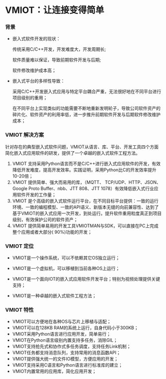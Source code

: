 # VMIOT：让连接变得简单

### 背景

- 嵌入式软件开发的现状：

  传统采用C/C++开发，开发难度大，开发周期长;

  软件质量难以保证，导致前期软件开发与后期;

  软件修改维护成本高；

- 嵌入式平台的多样性导致：

  采用C/C++开发嵌入式应用与特定平台耦合严重，无法很好地在不同平台进行项目级别的重用；

  在不同平台上实现类似的功能需要不断地重新发明轮子，导致公司软件资产的碎片化、软件资产的利用率低，进一步推升前期软件开发与后期软件修改维护成本；

### VMIOT 解决方案

针对存在的典型嵌入式软件问题，VMIOT从语言、库、平台、开发工具四个方面简化嵌入式应用软件的研发，提供了一个卓越的嵌入式软件工程方法。

1. VMIOT 支持采用Python语言而不是C/C++进行嵌入式应用软件的开发，有效降低开发难度，提高开发效率。实践证明，采用Python比C的开发效率提升10-20倍；
2. VMIOT 提供简单、强大而易用的库，（MQTT、 TCP/UDP、HTTP、JSON、 Google Proto Buffer、nbb、JTT 808、JTT 1078）有效降低嵌入式行业应用软件开发的工作量；
3. VMIOT 是个高级的嵌入式软件运行平台，在不同目标平台提供：一致的运行环境、一致的编程模型、一致的API语义、新版本无缝的向前兼容性、达到了基于VMIOT的嵌入式应用一次开发，到处运行。提升软件重用粒度真正到项目级别，有效保护公司的软件资产；
4. VMIOT 提供简单易用的开发工具VMIOTMAN与SDK，可以直接在PC上完成整个应用或者大部分( 90%)功能的开发；

### VMIOT 定位

- VMIOT是一个操作系统，可以不依赖其它OS独立运行；

- VMIOT是一个虚拟机，可以移植到当前各种OS上运行；
- VMIOT是一个面向IOT的嵌入式应用软件开发平台；特别为视频处理提供关键支持；
- VMIOT是一种卓越的嵌入式软件工程方法；

### VMIOT 特性

- VMIOT可以方便地在各种OS与芯片上移植与适配；
- VMIOT可以在128KB RAM的系统上运行，自身代码小于300KB；
- VMIOT采用Python语言进行应用开发，简单易行；
- VMIOT在Python语言级别内置支持多任务，消除GIL；
- VMIOT支持抢先式和协作式多任务调度，支持任务Link机制；
- VMIOT任务都支持消息队列，支持常用的消息函数API；
- VMIOT提供强大统一的文件IO模型，方便应用的开发；
- VMIOT支持采用C语言和Python语言进行标准库的建立；
- VMIOT内置常用的应用库，简化应用开发；